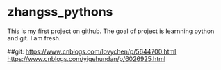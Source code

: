 # zhangss_pythons
This is my first project on github.
The goal of project is learnning python and git.
I am fresh.

##git:
https://www.cnblogs.com/lovychen/p/5644700.html
https://www.cnblogs.com/yigehundan/p/6026925.html